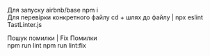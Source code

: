  Для запуску airbnb/base npm i  
 Для перевірки конкретного файлу
 cd + шлях до файлу  |  npx eslint TastLinter.js

 Пошук помилки | Fix Помилки  
npm run lint
npm run lint:fix
